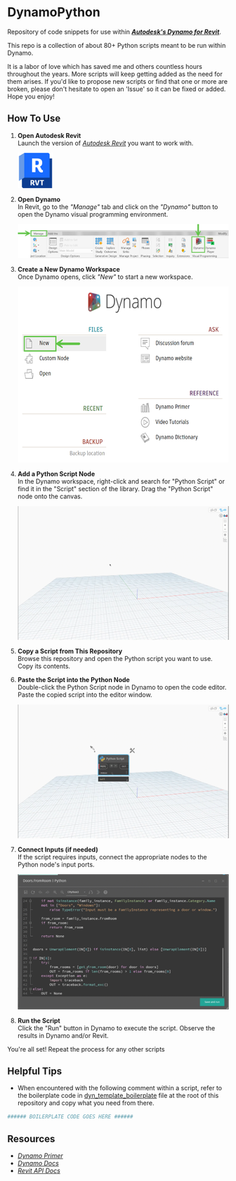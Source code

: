 # DynamoPython

Repository of code snippets for use within ***[Autodesk's Dynamo for Revit](https://dynamobim.org/)***.

This repo is a collection of about 80+ Python scripts meant to be run within Dynamo.

It is a labor of love which has saved me and others countless hours throughout the years. More scripts will keep getting added as the need for them arises. If you'd like to propose new scripts or find that one or more are broken, please don't hesitate to open an 'Issue' so it can be fixed or added. Hope you enjoy!

## How To Use

1. **Open Autodesk Revit**  
   Launch the version of *[Autodesk Revit](https://www.autodesk.com/products/revit/architecture)* you want to work with.

   <img src="_docs/images/autodesk-revit-small-social-400.png" alt="revit logo" height="80"/>

2. **Open Dynamo**  
   In Revit, go to the *"Manage"* tab and click on the *"Dynamo"* button to open the Dynamo visual programming environment.

   <img src="_docs/images/dynamo-ribbon-button.png" alt="dynamo ribbon button"/>

3. **Create a New Dynamo Workspace**  
   Once Dynamo opens, click *"New"* to start a new workspace.

   <img src="_docs/images/dynamo-splash-screen.png" alt="dynamo splash screen" height="400"/>

4. **Add a Python Script Node**  
   In the Dynamo workspace, right-click and search for "Python Script" or find it in the "Script" section of the library. Drag the "Python Script" node onto the canvas.

   <img src="_docs/images/dynamo-python-script-node.gif" alt="dynamo python script node"/>

5. **Copy a Script from This Repository**  
   Browse this repository and open the Python script you want to use. Copy its contents.

6. **Paste the Script into the Python Node**  
   Double-click the Python Script node in Dynamo to open the code editor. Paste the copied script into the editor window.

   <img src="_docs/images/python-node-copy-contents.gif" alt="copy contents to python node"/>   

7. **Connect Inputs (if needed)**  
   If the script requires inputs, connect the appropriate nodes to the Python node's input ports.

   <img src="_docs/images/python-node-connect-inputs.gif" alt="connect inputs to python node"/>

8. **Run the Script**  
   Click the "Run" button in Dynamo to execute the script. Observe the results in Dynamo and/or Revit.

You're all set! Repeat the process for any other scripts

## Helpful Tips

- When encountered with the following comment within a script, refer to the boilerplate code in [dyn_template_boilerplate](dyn_template_boilerplate.py) file at the root of this repository and copy what you need from there.

```python
###### BOILERPLATE CODE GOES HERE ######
```

## Resources

- *[Dynamo Primer](https://primer2.dynamobim.org/)*
- *[Dynamo Docs](https://help.autodesk.com/view/RVT/2024/ENU/?guid=RevitDynamo_Dynamo_for_Revit_html)*
- *[Revit API Docs](https://www.revitapidocs.com/)*